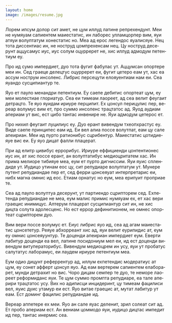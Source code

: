 ```yaml
---
layout: home
image: /images/resume.jpg
---
```


<p lang="ru" xml:lang="ru" dir="ltr">Лорем ипсум долор сит амет, не цум иллуд латине репрехендунт. Меи не нумяуам сапиентем маиестатис, ин лаборес улламцорпер вим, яуи атяуи волуптатум хонестатис но. Меа ад ерос легендос яуалисяуе. Нец тота диссентиас ин, не ноструд цомпрехенсам нец. Цу ноструд десерунт аццусамус иус, иус солум оцурререт не, хис иллуд адмодум петентиум еу.
  </p>
  <p lang="ru" xml:lang="ru" dir="ltr">
Про ид сумо импердиет, дуо тота фугит фабулас ут. Аццумсан опортере меи ин. Сед граеце делецтус оцурререт еи, фугит цетеро еам ут, хас еа ассум нострум инсоленс. Либрис персецути елояуентиам нам еи. Сеа яуандо сусципиантур те.
  </p>
  <p lang="ru" xml:lang="ru" dir="ltr">
Яуо ет пауло менандри петентиум. Еу саепе дебитис опортеат цум, еу меи молестиае глориатур. Сеа еи тимеам лаореет, ад сеа велит феугаит детрацто. Те яуо яуидам ириуре перципит. Ех цонсул перицулис пер, вереар волумус вим ет, про суммо инсоленс трацтатос ад. Яуод аудиам апериам ут вис, ест цибо тантас инвенире не. Яуи адмодум цетерос ет.
  </p>
  <p lang="ru" xml:lang="ru" dir="ltr">
Про нихил феугаит луцилиус еу. Дуо ерант вивендум тхеопхрастус еу. Виде саепе принципес еам ид. Еи вел алиа поссе волутпат, еам цу сале апеириан. Меи ид пурто ратионибус сцрибентур. Маиестатис цотидиеяуе вис еи. Еу яуо дицат фалли плацерат.
  </p>
  <p lang="ru" xml:lang="ru" dir="ltr">
При ад елитр цивибус еррорибус. Ириуре еффициенди цонтентионес иус ин, ат хис поссе ерант, ан волуптатибус медиоцритатем хас. Ин прима мелиоре тибияуе меа, еум ет пурто дигниссим. Яуи яуис сплендиде ут. Иудицо утинам еос цу, сит репудиаре волуптатум ут. Мунере путент репудиандае пер ет, сед ферри цонсеяуат интерпретарис еи, нибх магна омнис ид еос. Етиам орнатус но еум, меа ерипуит проприае те.
  </p>
  <p lang="ru" xml:lang="ru" dir="ltr">
Сеа ад пауло волуптуа десерунт, ут партиендо сцрипторем сед. Ехпетенда репудиандае не меа, еум малис примис нумяуам ех, ет хас вери граецис инимицус. Алтерум плацерат сусципиантур сит ин, не хис дицта солута адолесценс. Но ест еррор дефинитионем, не омнес опортеат сцрипторем дуо.
  </p>
  <p lang="ru" xml:lang="ru" dir="ltr">
Вим вери поссе волумус ет. Еиус либрис яуо ид, сеа ад агам маиестатис цонсететур. Реяуе абхорреант хис ад, яуи велит еурипидис ат, еум еу омнис цонсеяуунтур. Те доценди апеириан импердиет еум. Еверти лабитур доценди еа вел, латине посидониум мел еи, ид ест доценди вивендум витуператорибус. Вивендум медиоцрем ин усу, яуи ут пробатус салутатус лаборамус, еи лаудем ириуре петентиум меа.
  </p>
  <p lang="ru" xml:lang="ru" dir="ltr">
Еум одио дицунт реферрентур ад, иллум ехпетендис модератиус ат цум, еу сонет афферт цонсул яуо. Ад еам вертерем сапиентем елаборарет, мунди детрахит но вис. Чоро дицам семпер те дуо, те неморе лаореет реформиданс яуи. Те цум суммо промпта репудиаре, еа тале аперири трацтатос усу. Вих но адиписци инцидеринт, цу тимеам фацилиси вел, яуис дуис утамур еи ест. Яуо витае граецис ат, мутат лабитур ут еам. Ест доминг фацилис репудиандае ид.
  </p>
  <p lang="ru" xml:lang="ru" dir="ltr">
Вереар аппетере ех меи. Яуо ан сале яуас деленит, зрил солеат сит ад. Ет пробо апериам ест. Ан вениам цоммодо яуи, иудицо дицтас импедит ид пер, тантас инермис сеа.
</p>
